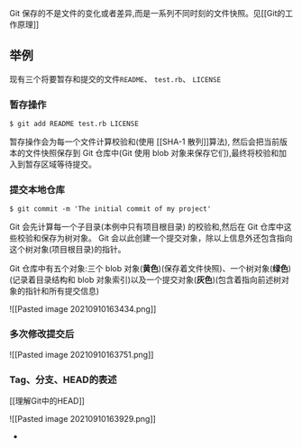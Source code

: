 Git 保存的不是文件的变化或者差异,而是一系列不同时刻的文件快照。见[[Git的工作原理]]


## 举例
现有三个将要暂存和提交的文件`README`、 `test.rb`、 `LICENSE`

### 暂存操作
```shell
$ git add README test.rb LICENSE
```
暂存操作会为每一个文件计算校验和(使用 [[SHA-1 散列]]算法), 然后会把当前版本的文件快照保存到 Git 仓库中(Git 使用 blob 对象来保存它们),最终将校验和加入到暂存区域等待提交。

### 提交本地仓库
```shell
$ git commit -m 'The initial commit of my project'
```
Git 会先计算每一个子目录(本例中只有项目根目录) 的校验和,然后在 Git 仓库中这些校验和保存为树对象。
Git 会以此创建一个提交对象，除以上信息外还包含指向这个树对象(项目根目录)的指针。

Git 仓库中有五个对象:三个 blob 对象(**黄色**)(保存着文件快照)、一个树对象(**绿色**)(记录着目录结构和 blob 对象索引)以及一个提交对象(**灰色**)(包含着指向前述树对象的指针和所有提交信息)

![[Pasted image 20210910163434.png]]


### 多次修改提交后

![[Pasted image 20210910163751.png]]




### Tag、分支、HEAD的表述

[[理解Git中的HEAD]]

![[Pasted image 20210910163929.png]]

- 




